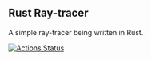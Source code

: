 ## Rust Ray-tracer

A simple ray-tracer being written in Rust.

[![Actions Status](https://github.com/joelkbennett/rust_raytracer/workflows/Rust/badge.svg)](https://github.com/joelkbennett/rust_raytracer/actions)
